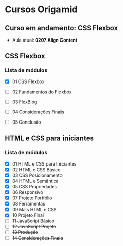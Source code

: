# Cursos Origamid

## Curso em andamento: CSS Flexbox
- Aula atual: **0207 Align Content**


## CSS Flexbox
### Lista de módulos
- [x] 01 CSS Flexbox
- [ ] 02 Fundamentos do Flexbox
- [ ] 03 FlexBlog
- [ ] 04 Considerações Finais
- [ ] 05 Conclusão



## HTML e CSS para iniciantes
### Lista de módulos
- [x] 01 HTML e CSS para Iniciantes
- [x] 02 HTML e CSS Básico
- [x] 03 CSS Posicionamento
- [x] 04 HTML e Semântica
- [x] 05 CSS Propriedades
- [x] 06 Responsivo
- [x] 07 Projeto Portfólio
- [x] 08 Ferramentas
- [x] 09 Mais HTML e CSS
- [x] 10 Projeto Final
- [ ] ~~11 JavaScript Básico~~
- [ ] ~~12 JavaScript Projeto~~
- [ ] ~~13 Produção~~
- [ ] ~~14 Considerações Finais~~
